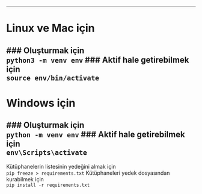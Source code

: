 ----------------------------
# Linux ve Mac için
### Oluşturmak için<br>
`python3 -m venv env`
### Aktif hale getirebilmek için<br>
`source env/bin/activate`
----------------------------
# Windows için
### Oluşturmak için<br>
`python -m venv env`
### Aktif hale getirebilmek için<br>
`env\Scripts\activate`
-----------------------------------------------------
Kütüphanelerin listesinin yedeğini almak için<br>
`pip freeze > requirements.txt`
Kütüphaneleri yedek dosyasından kurabilmek için<br>
`pip install -r requirements.txt`

